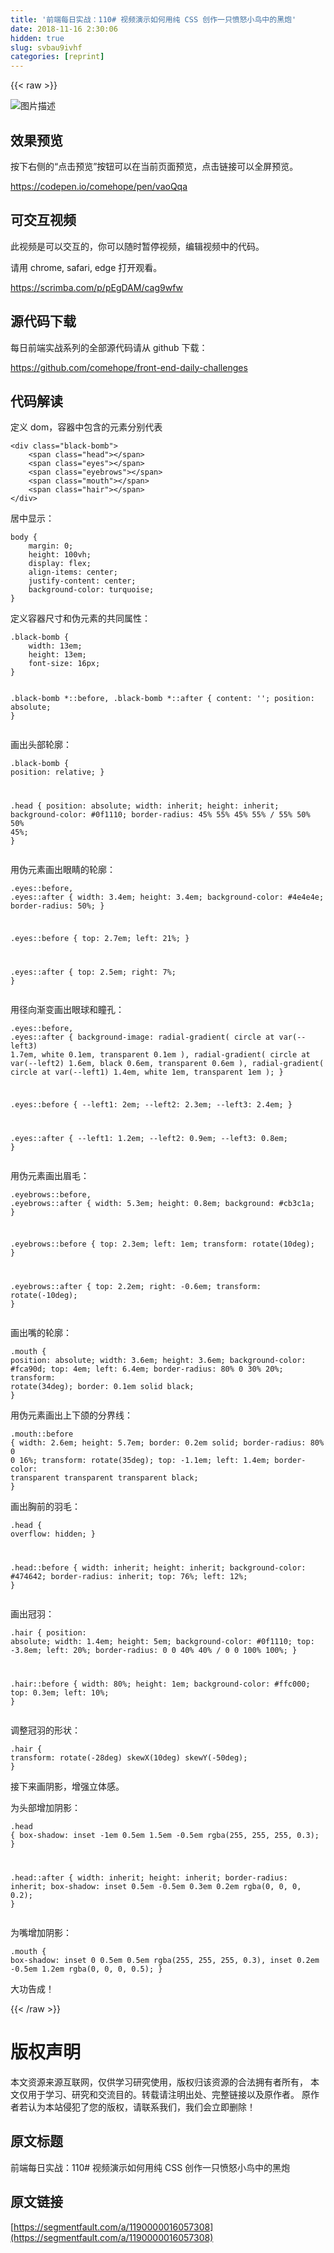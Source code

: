 ```yaml
---
title: '前端每日实战：110# 视频演示如何用纯 CSS 创作一只愤怒小鸟中的黑炮' 
date: 2018-11-16 2:30:06
hidden: true
slug: svbau9ivhf
categories: [reprint]
---
```


{{< raw >}}
<p><span class="img-wrap"><img data-src="/img/bVbfxoZ?w=400&amp;h=300" src="https://static.alili.tech/img/bVbfxoZ?w=400&amp;h=300" alt="&#x56FE;&#x7247;&#x63CF;&#x8FF0;" title="&#x56FE;&#x7247;&#x63CF;&#x8FF0;"></span></p><h2>&#x6548;&#x679C;&#x9884;&#x89C8;</h2><p>&#x6309;&#x4E0B;&#x53F3;&#x4FA7;&#x7684;&#x201C;&#x70B9;&#x51FB;&#x9884;&#x89C8;&#x201D;&#x6309;&#x94AE;&#x53EF;&#x4EE5;&#x5728;&#x5F53;&#x524D;&#x9875;&#x9762;&#x9884;&#x89C8;&#xFF0C;&#x70B9;&#x51FB;&#x94FE;&#x63A5;&#x53EF;&#x4EE5;&#x5168;&#x5C4F;&#x9884;&#x89C8;&#x3002;</p><p><a href="https://codepen.io/comehope/pen/vaoQqa" rel="nofollow noreferrer">https://codepen.io/comehope/pen/vaoQqa</a></p><h2>&#x53EF;&#x4EA4;&#x4E92;&#x89C6;&#x9891;</h2><p>&#x6B64;&#x89C6;&#x9891;&#x662F;&#x53EF;&#x4EE5;&#x4EA4;&#x4E92;&#x7684;&#xFF0C;&#x4F60;&#x53EF;&#x4EE5;&#x968F;&#x65F6;&#x6682;&#x505C;&#x89C6;&#x9891;&#xFF0C;&#x7F16;&#x8F91;&#x89C6;&#x9891;&#x4E2D;&#x7684;&#x4EE3;&#x7801;&#x3002;</p><p>&#x8BF7;&#x7528; chrome, safari, edge &#x6253;&#x5F00;&#x89C2;&#x770B;&#x3002;</p><p><a href="https://scrimba.com/p/pEgDAM/cag9wfw" rel="nofollow noreferrer">https://scrimba.com/p/pEgDAM/cag9wfw</a></p><h2>&#x6E90;&#x4EE3;&#x7801;&#x4E0B;&#x8F7D;</h2><p>&#x6BCF;&#x65E5;&#x524D;&#x7AEF;&#x5B9E;&#x6218;&#x7CFB;&#x5217;&#x7684;&#x5168;&#x90E8;&#x6E90;&#x4EE3;&#x7801;&#x8BF7;&#x4ECE; github &#x4E0B;&#x8F7D;&#xFF1A;</p><p><a href="https://github.com/comehope/front-end-daily-challenges" rel="nofollow noreferrer">https://github.com/comehope/front-end-daily-challenges</a></p><h2>&#x4EE3;&#x7801;&#x89E3;&#x8BFB;</h2><p>&#x5B9A;&#x4E49; dom&#xFF0C;&#x5BB9;&#x5668;&#x4E2D;&#x5305;&#x542B;&#x7684;&#x5143;&#x7D20;&#x5206;&#x522B;&#x4EE3;&#x8868;</p><pre><code class="html">&lt;div class=&quot;black-bomb&quot;&gt;
    &lt;span class=&quot;head&quot;&gt;&lt;/span&gt;
    &lt;span class=&quot;eyes&quot;&gt;&lt;/span&gt;
    &lt;span class=&quot;eyebrows&quot;&gt;&lt;/span&gt;
    &lt;span class=&quot;mouth&quot;&gt;&lt;/span&gt;
    &lt;span class=&quot;hair&quot;&gt;&lt;/span&gt;
&lt;/div&gt;</code></pre><p>&#x5C45;&#x4E2D;&#x663E;&#x793A;&#xFF1A;</p><pre><code class="css">body {
    margin: 0;
    height: 100vh;
    display: flex;
    align-items: center;
    justify-content: center;
    background-color: turquoise;
}</code></pre><p>&#x5B9A;&#x4E49;&#x5BB9;&#x5668;&#x5C3A;&#x5BF8;&#x548C;&#x4F2A;&#x5143;&#x7D20;&#x7684;&#x5171;&#x540C;&#x5C5E;&#x6027;&#xFF1A;</p><pre><code class="css">.black-bomb {
    width: 13em;
    height: 13em;
    font-size: 16px;
}

.black-bomb *::before,
.black-bomb *::after {
    content: &apos;&apos;;
    position: absolute;
}</code></pre><p>&#x753B;&#x51FA;&#x5934;&#x90E8;&#x8F6E;&#x5ED3;&#xFF1A;</p><pre><code class="css">.black-bomb {
    position: relative;
}

.head {
    position: absolute;
    width: inherit;
    height: inherit;
    background-color: #0f1110;
    border-radius: 45% 55% 45% 55% / 55% 50% 50% 45%;
}</code></pre><p>&#x7528;&#x4F2A;&#x5143;&#x7D20;&#x753B;&#x51FA;&#x773C;&#x775B;&#x7684;&#x8F6E;&#x5ED3;&#xFF1A;</p><pre><code class="css">.eyes::before,
.eyes::after {
    width: 3.4em;
    height: 3.4em;
    background-color: #4e4e4e;
    border-radius: 50%;
}

.eyes::before {
    top: 2.7em;
    left: 21%;
}

.eyes::after {
    top: 2.5em;
    right: 7%;
}</code></pre><p>&#x7528;&#x5F84;&#x5411;&#x6E10;&#x53D8;&#x753B;&#x51FA;&#x773C;&#x7403;&#x548C;&#x77B3;&#x5B54;&#xFF1A;</p><pre><code class="css">.eyes::before,
.eyes::after {
    background-image: 
        radial-gradient(
            circle at var(--left3) 1.7em,
            white 0.1em,
            transparent 0.1em
        ),
        radial-gradient(
            circle at var(--left2) 1.6em,
            black 0.6em,
            transparent 0.6em
        ),
        radial-gradient(
            circle at var(--left1) 1.4em,
            white 1em,
            transparent 1em
        );
}

.eyes::before {
    --left1: 2em;
    --left2: 2.3em;
    --left3: 2.4em;
}

.eyes::after {
    --left1: 1.2em;
    --left2: 0.9em;
    --left3: 0.8em;
}</code></pre><p>&#x7528;&#x4F2A;&#x5143;&#x7D20;&#x753B;&#x51FA;&#x7709;&#x6BDB;&#xFF1A;</p><pre><code class="css">.eyebrows::before,
.eyebrows::after {
    width: 5.3em;
    height: 0.8em;
    background: #cb3c1a;
}

.eyebrows::before {
    top: 2.3em;
    left: 1em;
    transform: rotate(10deg);
}

.eyebrows::after {
    top: 2.2em;
    right: -0.6em;
    transform: rotate(-10deg);
}</code></pre><p>&#x753B;&#x51FA;&#x5634;&#x7684;&#x8F6E;&#x5ED3;&#xFF1A;</p><pre><code class="css">.mouth {
    position: absolute;
    width: 3.6em;
    height: 3.6em;
    background-color: #fca90d;
    top: 4em;
    left: 6.4em;
    border-radius: 80% 0 30% 20%;
    transform: rotate(34deg);
    border: 0.1em solid black;
}</code></pre><p>&#x7528;&#x4F2A;&#x5143;&#x7D20;&#x753B;&#x51FA;&#x4E0A;&#x4E0B;&#x988C;&#x7684;&#x5206;&#x754C;&#x7EBF;&#xFF1A;</p><pre><code class="css">.mouth::before {
    width: 2.6em;
    height: 5.7em;
    border: 0.2em solid;
    border-radius: 80% 0 0 16%;
    transform: rotate(35deg);
    top: -1.1em;
    left: 1.4em;
    border-color: transparent transparent transparent black;
}</code></pre><p>&#x753B;&#x51FA;&#x80F8;&#x524D;&#x7684;&#x7FBD;&#x6BDB;&#xFF1A;</p><pre><code class="css">.head {
    overflow: hidden;
}

.head::before {
    width: inherit;
    height: inherit;
    background-color: #474642;
    border-radius: inherit;
    top: 76%;
    left: 12%;
}</code></pre><p>&#x753B;&#x51FA;&#x51A0;&#x7FBD;&#xFF1A;</p><pre><code class="css">.hair {
    position: absolute;
    width: 1.4em;
    height: 5em;
    background-color: #0f1110;
    top: -3.8em;
    left: 20%;
    border-radius: 0 0 40% 40% / 0 0 100% 100%;
}

.hair::before {
    width: 80%;
    height: 1em;
    background-color: #ffc000;
    top: 0.3em;
    left: 10%;
}</code></pre><p>&#x8C03;&#x6574;&#x51A0;&#x7FBD;&#x7684;&#x5F62;&#x72B6;&#xFF1A;</p><pre><code class="css">.hair {
    transform: rotate(-28deg) skewX(10deg) skewY(-50deg);
}</code></pre><p>&#x63A5;&#x4E0B;&#x6765;&#x753B;&#x9634;&#x5F71;&#xFF0C;&#x589E;&#x5F3A;&#x7ACB;&#x4F53;&#x611F;&#x3002;</p><p>&#x4E3A;&#x5934;&#x90E8;&#x589E;&#x52A0;&#x9634;&#x5F71;&#xFF1A;</p><pre><code class="css">.head {
    box-shadow: inset -1em 0.5em 1.5em -0.5em rgba(255, 255, 255, 0.3);
}

.head::after {
    width: inherit;
    height: inherit;
    border-radius: inherit;
    box-shadow: inset 0.5em -0.5em 0.3em 0.2em rgba(0, 0, 0, 0.2);
}</code></pre><p>&#x4E3A;&#x5634;&#x589E;&#x52A0;&#x9634;&#x5F71;&#xFF1A;</p><pre><code class="css">.mouth {
    box-shadow: 
        inset 0 0.5em 0.5em rgba(255, 255, 255, 0.3),
        inset 0.2em -0.5em 1.2em rgba(0, 0, 0, 0.5);
}</code></pre><p>&#x5927;&#x529F;&#x544A;&#x6210;&#xFF01;</p>
{{< /raw >}}

# 版权声明
本文资源来源互联网，仅供学习研究使用，版权归该资源的合法拥有者所有，
本文仅用于学习、研究和交流目的。转载请注明出处、完整链接以及原作者。
原作者若认为本站侵犯了您的版权，请联系我们，我们会立即删除！

## 原文标题
前端每日实战：110# 视频演示如何用纯 CSS 创作一只愤怒小鸟中的黑炮

## 原文链接
[https://segmentfault.com/a/1190000016057308](https://segmentfault.com/a/1190000016057308)

